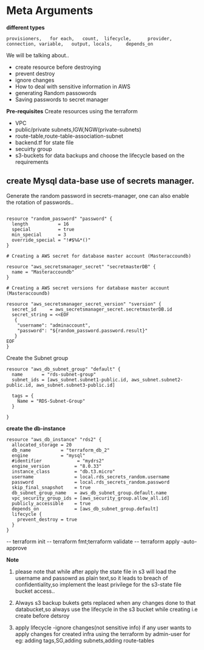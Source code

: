 #					Meta Arguments

**different types** 
```
provisioners,   for each,   count,  lifecycle,      provider, connection, variable,   output, locals,     depends_on
``` 

We will be talking about..
- create resource before destroying
- prevent destroy
- ignore changes
- How to deal with sensitive information in AWS
- generating Random passowords
- Saving passwords to secret manager

**Pre-requisites**
Create resources using the terraform
- VPC
- public/private subnets,IGW,NGW(private-subnets)
- route-table,route-table-association-subnet
- backend.tf for state file
- secuirty group
- s3-buckets for data backups and choose the        lifecycle based on the requirements

        
##  create Mysql data-base use of secrets manager.

Generate the random password in secrets-manager,
one can also enable the rotation of passwords..
```

resource "random_password" "password" {
  length           = 16
  special          = true
  min_special      = 3
  override_special = "!#$%&*()"
}

# Creating a AWS secret for database master account (Masteraccoundb)

resource "aws_secretsmanager_secret" "secretmasterDB" {
  name = "Masteraccoundb"
}

# Creating a AWS secret versions for database master account (Masteraccoundb)

resource "aws_secretsmanager_secret_version" "sversion" {
  secret_id     = aws_secretsmanager_secret.secretmasterDB.id
  secret_string = <<EOF
   {
    "username": "adminaccount",
    "password": "${random_password.password.result}"
   }
EOF
}

```

Create the Subnet group
```
resource "aws_db_subnet_group" "default" {
  name       = "rds-subnet-group"
  subnet_ids = [aws_subnet.subnet1-public.id, aws_subnet.subnet2-public.id, aws_subnet.subnet3-public.id]

  tags = {
    Name = "RDS-Subnet-Group"
  }

}

```
**create the db-instance**
```
resource "aws_db_instance" "rds2" {
  allocated_storage = 20
  db_name           = "terraform_db_2"
  engine            = "mysql"
  #identifier             = "mydrs2"
  engine_version         = "8.0.33"
  instance_class         = "db.t3.micro"
  username               = local.rds_secrets_random.username
  password               = local.rds_secrets_random.password
  skip_final_snapshot    = true
  db_subnet_group_name   = aws_db_subnet_group.default.name
  vpc_security_group_ids = [aws_security_group.allow_all.id]
  publicly_accessible    = true
  depends_on             = [aws_db_subnet_group.default]
  lifecycle {
    prevent_destroy = true
  }
}

```
-- terraform init
-- terraform fmt;terraform validate
-- terraform apply -auto-approve

**Note**
1) please note that while after apply the state file in s3 will load the username and passowrd as plain text,so it leads to breach of confidentiality,so implement the least privilege for the s3-state file bucket access..

2) Always s3 backup bukets gets replaced when any changes done to that databucket,so always use the lifecycle in the s3 bucket while creating i.e create before detsroy

3) apply lifecycle  -ignore changes(not sensitive info) if any user wants  to apply changes for created infra using the terraform by admin-user
for eg: adding tags,SG,adding subnets,adding route-tables